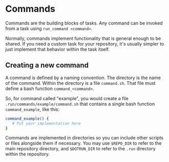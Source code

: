 # Commands

Commands are the building blocks of tasks.  Any command can be invoked from a
task using `run_command <command>`. 

Normally, commands implement functionality that is general enough to be shared.
If you need a custom task for your repository, it's usually simpler to just
implement that behavior within the task itself.

## Creating a new command

A command is defined by a naming convention.  The directory is the name of the
command.  Within the directory is a file `command.sh`.  That file must define a
bash function `command_<command>`.

So, for command called "example", you would create a 
file `.run/commands/example/command.sh` that contains a 
single bash function `command_example`, like this:

```bash
command_example() {
   # Put your implementation here
}
```

Commands are implemented in directories so you can include other scripts or
files alongside them if necessary.  You may use `$REPO_DIR` to refer to the
main repository directory, and `$DOTRUN_DIR` to refer to the `.run` directory
within the repository.

